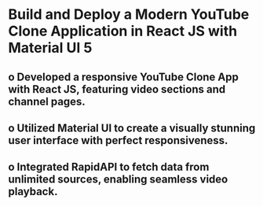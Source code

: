 # Build and Deploy a Modern YouTube Clone Application in React JS with Material UI 5

## o Developed a responsive YouTube Clone App with React JS, featuring video sections and channel pages.
## o Utilized Material UI to create a visually stunning user interface with perfect responsiveness. 
## o Integrated RapidAPI to fetch data from unlimited sources, enabling seamless video playback.
